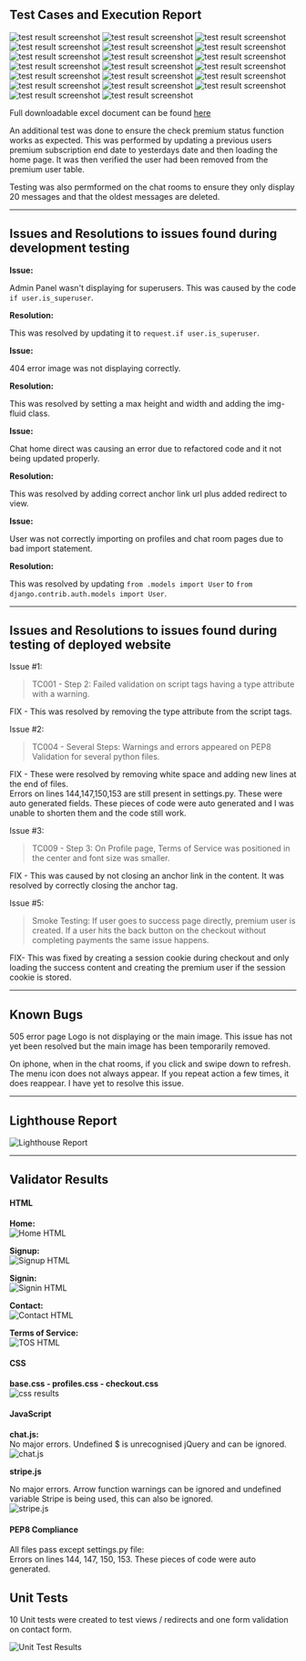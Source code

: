 ## Test Cases and Execution Report

![test result screenshot](readme_images\testing_results\1.JPG)
![test result screenshot](readme_images\testing_results\2.JPG)
![test result screenshot](readme_images\testing_results\3.JPG)
![test result screenshot](readme_images\testing_results\4.JPG)
![test result screenshot](readme_images\testing_results\5.JPG)
![test result screenshot](readme_images\testing_results\6.JPG)
![test result screenshot](readme_images\testing_results\7.JPG)
![test result screenshot](readme_images\testing_results\8.JPG)
![test result screenshot](readme_images\testing_results\9.JPG)
![test result screenshot](readme_images\testing_results\10.JPG)
![test result screenshot](readme_images\testing_results\11.JPG)
![test result screenshot](readme_images\testing_results\12.JPG)
![test result screenshot](readme_images\testing_results\13.JPG)
![test result screenshot](readme_images\testing_results\14.JPG)
![test result screenshot](readme_images\testing_results\15.JPG)
![test result screenshot](readme_images\testing_results\16.JPG)
![test result screenshot](readme_images\testing_results\17.JPG)
![test result screenshot](readme_images\testing_results\18.JPG)
![test result screenshot](readme_images\testing_results\19.JPG)
![test result screenshot](readme_images\testing_results\20.JPG)

Full downloadable excel document can be found [here](readme_images\test_results_ms4.xlsx)

An additional test was done to ensure the check premium status function works as expected. This was performed by updating a previous users premium subscription end date to yesterdays date and then loading the home page. It was then verified the user had been removed from the premium user table.

Testing was also permformed on the chat rooms to ensure they only display 20 messages and that the oldest messages are deleted.

***

## Issues and Resolutions to issues found during development testing

**Issue:**

Admin Panel wasn't displaying for superusers. This was caused by the code `if user.is_superuser`.

**Resolution:**

This was resolved by updating it to `request.if user.is_superuser`.

**Issue:**

404 error image was not displaying correctly.

**Resolution:**

This was resolved by setting a max height and width and adding the img-fluid class.

**Issue:**

Chat home direct was causing an error due to refactored code and it not being updated properly. 

**Resolution:**

This was resolved by adding correct anchor link url plus added redirect to view.

**Issue:**

User was not correctly importing on profiles and chat room pages due to bad import statement.

**Resolution:**

This was resolved by updating `from .models import User` to `from django.contrib.auth.models import User`.

***

## Issues and Resolutions to issues found during testing of deployed website

Issue #1: 
> TC001 - Step 2: Failed validation on script tags having a type attribute with a warning.

FIX - This was resolved by removing the type attribute from the script tags.

Issue #2: 
> TC004 - Several Steps: Warnings and errors appeared on PEP8 Validation for several python files.

FIX - These were resolved by removing white space and adding new lines at the end of files.<br>
Errors on lines 144,147,150,153 are still present in settings.py. These were auto generated fields. These pieces of code were auto generated and I was unable to shorten them and the code still work.

Issue #3: 
> TC009 - Step 3: On Profile page, Terms of Service was positioned in the center and font size was smaller.

FIX - This was caused by not closing an anchor link in the content. It was resolved by correctly closing the anchor tag.

Issue #5: 
> Smoke Testing: If user goes to success page directly, premium user is created. If a user hits the back button on the checkout without completing payments the same issue happens.

FIX- This was fixed by creating a session cookie during checkout and only loading the success content and creating the premium user if the session cookie is stored.

***

## Known Bugs

505 error page Logo is not displaying or the main image. This issue has not yet been resolved but the main image has been temporarily removed.

On iphone, when in the chat rooms, if you click and swipe down to refresh. The menu icon does not always appear. If you repeat action a few times, it does reappear. I have yet to resolve this issue.

***

## Lighthouse Report

![Lighthouse Report](readme_images\testing_results\lighthouse_report.jpg)

***

## Validator Results

#### HTML

**Home:**<br>
![Home HTML](readme_images\testing_results\home_html.jpg)

**Signup:**<br>
![Signup HTML](readme_images\testing_results\signup_html.jpg)

**Signin:**<br>
![Signin HTML](readme_images\testing_results\signin_html.jpg)

**Contact:**<br>
![Contact HTML](readme_images\testing_results\contact_html.jpg)

**Terms of Service:**<br>
![TOS HTML](readme_images\testing_results\terms_of_service_html.jpg)


#### CSS 

**base.css - profiles.css - checkout.css**<br>
![css results](readme_images\testing_results\css_validation.jpg)


#### JavaScript

**chat.js:**<br>
No major errors. Undefined $ is unrecognised jQuery and can be ignored.<br>
![chat.js](readme_images\testing_results\chat_js.jpg)

**stripe.js**<br>

No major errors. Arrow function warnings can be ignored and undefined variable Stripe is being used, this can also be ignored.<br>
![stripe.js](readme_images\testing_results\stripe_js.jpg)


#### PEP8 Compliance

All files pass except settings.py file: <br>
Errors on lines 144, 147, 150, 153. These pieces of code were auto generated.

## Unit Tests

10 Unit tests were created to test views / redirects and one form validation on contact form.

![Unit Test Results](readme_images\testing_results\unit_tests.JPG)
